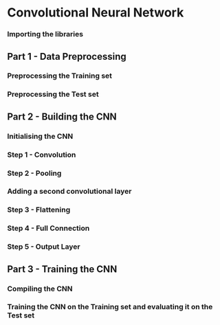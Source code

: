 # Convolutional Neural Network

### Importing the libraries

## Part 1 - Data Preprocessing

### Preprocessing the Training set

### Preprocessing the Test set

## Part 2 - Building the CNN

### Initialising the CNN

### Step 1 - Convolution

### Step 2 - Pooling

### Adding a second convolutional layer

### Step 3 - Flattening

### Step 4 - Full Connection

### Step 5 - Output Layer

## Part 3 - Training the CNN

### Compiling the CNN

### Training the CNN on the Training set and evaluating it on the Test set